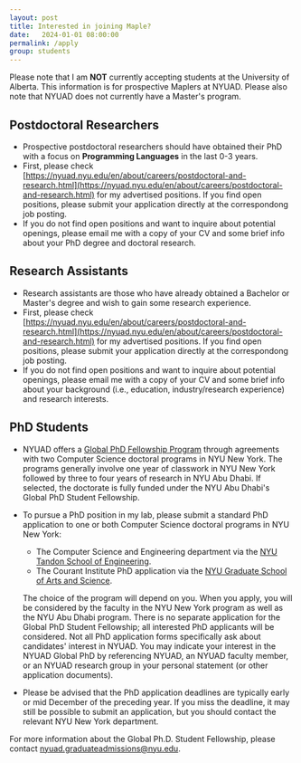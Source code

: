 ```yaml
---
layout: post
title: Interested in joining Maple?
date:   2024-01-01 08:00:00
permalink: /apply
group: students
---
```

Please note that I am **NOT** currently accepting students at the University of Alberta. This information is for prospective Maplers at NYUAD. Please also note that NYUAD does not currently have a Master's program.

## Postdoctoral Researchers

- Prospective postdoctoral researchers should have obtained their PhD with a focus on **Programming Languages** in the last 0-3 years.
- First, please check [https://nyuad.nyu.edu/en/about/careers/postdoctoral-and-research.html](https://nyuad.nyu.edu/en/about/careers/postdoctoral-and-research.html) for my advertised positions. If you find open positions, please submit your application directly at the correspondong job posting.
- If you do not find open positions and want to inquire about potential openings, please email me with a copy of your CV and some brief info about your PhD degree and doctoral research.

## Research Assistants

- Research assistants are those who have already obtained a Bachelor or Master's degree and wish to gain some research experience. 
- First, please check [https://nyuad.nyu.edu/en/about/careers/postdoctoral-and-research.html](https://nyuad.nyu.edu/en/about/careers/postdoctoral-and-research.html) for my advertised positions. If you find open positions, please submit your application directly at the correspondong job posting.
- If you do not find open positions and want to inquire about potential openings, please email me with a copy of your CV and some brief info about your background (i.e., education, industry/research experience) and research interests.

## PhD Students

* NYUAD offers a [Global PhD Fellowship Program](https://nyuad.nyu.edu/en/admissions/graduate/global-phd-student-fellowships-in-science.html) through agreements with two Computer Science doctoral programs in NYU New York. The programs generally involve one year of classwork in NYU New York followed by three to four years of research in NYU Abu Dhabi. If selected, the doctorate is fully funded under the NYU Abu Dhabi's Global PhD Student Fellowship.
* To pursue a PhD position in my lab, please submit a standard PhD application to one or both Computer Science doctoral programs in NYU New York:
    * The Computer Science and Engineering department via the [NYU Tandon School of Engineering](https://engineering.nyu.edu/admissions/graduate). 
    * The Courant Institute PhD application via the [NYU Graduate School of Arts and Science](https://cs.nyu.edu/home/phd/admission.html).

    The choice of the program will depend on you. When you apply, you will be considered by the faculty in the NYU New York program as well as the NYU Abu Dhabi program. There is no separate application for the Global PhD Student Fellowship; all interested PhD applicants will be considered. Not all PhD application forms specifically ask about candidates' interest in NYUAD. You may indicate your interest in the NYUAD Global PhD by referencing NYUAD, an NYUAD faculty member, or an NYUAD research group in your personal statement (or other application documents). 
* Please be advised that the PhD application deadlines are typically early or mid December of the preceding year. If you miss the deadline, it may still be possible to submit an application, but you should contact the relevant NYU New York department. 

For more information about the Global Ph.D. Student Fellowship, please contact [nyuad.graduateadmissions@nyu.edu](mailto:nyuad.graduateadmissions@nyu.edu).
